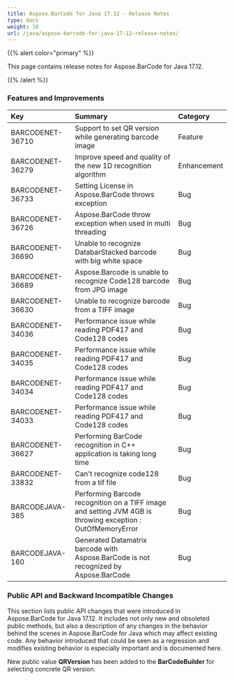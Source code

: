 ```yaml
---
title: Aspose.BarCode for Java 17.12 - Release Notes
type: docs
weight: 10
url: /java/aspose-barcode-for-java-17-12-release-notes/
---
```


{{% alert color="primary" %}} 

This page contains release notes for Aspose.BarCode for Java 17.12.

{{% /alert %}} 
### **Features and Improvements**

|**Key**|**Summary**|**Category**|
| :- | :- | :- |
|BARCODENET-36710|Support to set QR version while generating barcode image|Feature|
|BARCODENET-36279|Improve speed and quality of the new 1D recognition algorithm|Enhancement|
|BARCODENET-36733|Setting License in Aspose.BarCode throws exception|Bug|
|BARCODENET-36726|Aspose.BarCode throw exception when used in multi threading|Bug|
|BARCODENET-36690|Unable to recognize DatabarStacked barcode with big white space|Bug|
|BARCODENET-36689|Aspose.Barcode is unable to recognize Code128 barcode from JPG image|Bug|
|BARCODENET-36630|Unable to recognize barcode from a TIFF image|Bug|
|BARCODENET-34036|Performance issue while reading PDF417 and Code128 codes|Bug|
|BARCODENET-34035|Performance issue while reading PDF417 and Code128 codes|Bug|
|BARCODENET-34034|Performance issue while reading PDF417 and Code128 codes|Bug|
|BARCODENET-34033|Performance issue while reading PDF417 and Code128 codes|Bug|
|BARCODENET-36627|Performing BarCode recognition in C++ application is taking long time|Bug|
|BARCODENET-33832|Can't recognize code128 from a tif file|Bug|
|BARCODEJAVA-385|Performing Barcode recognition on a TIFF image and setting JVM 4GB is throwing exception : OutOfMemoryError|Bug|
|BARCODEJAVA-160|Generated Datamatrix barcode with Aspose.BarCode is not recognized by Aspose.BarCode|Bug|
### **Public API and Backward Incompatible Changes**
This section lists public API changes that were introduced in Aspose.BarCode for Java 17.12. It includes not only new and obsoleted public methods, but also a description of any changes in the behavior behind the scenes in Aspose.BarCode for Java which may affect existing code. Any behavior introduced that could be seen as a regression and modifies existing behavior is especially important and is documented here.

New public value **QRVersion** has been added to the **BarCodeBuilder** for selecting concrete QR version.
